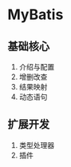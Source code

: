 # MyBatis <Badge type="tip" text="v3.5.10" />

## 基础核心

1. 介绍与配置
1. 增删改查
1. 结果映射
1. 动态语句

## 扩展开发
1. 类型处理器
1. 插件
